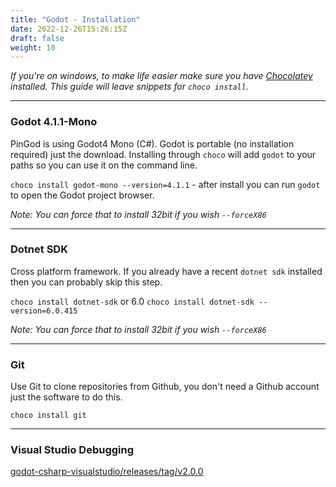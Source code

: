 ```yaml
---
title: "Godot - Installation"
date: 2022-12-26T15:26:15Z
draft: false
weight: 10
---
```


*If you're on windows, to make life easier make sure you have [Chocolatey](https://chocolatey.org/install) installed. This guide will leave snippets for `choco install`.*

---
### Godot 4.1.1-Mono
PinGod is using Godot4 Mono (C#). Godot is portable (no installation required) just the download. Installing through `choco` will add `godot` to your paths so you can use it on the command line.

`choco install godot-mono --version=4.1.1` - after install you can run `godot` to open the Godot project browser.

*Note: You can force that to install 32bit if you wish `--forceX86`*

---
### Dotnet SDK
Cross platform framework. If you already have a recent `dotnet sdk` installed then you can probably skip this step.

`choco install dotnet-sdk` or 6.0 `choco install dotnet-sdk --version=6.0.415`

*Note: You can force that to install 32bit if you wish `--forceX86`*

---
### Git
Use Git to clone repositories from Github, you don't need a Github account just the software to do this.

`choco install git`


---
### Visual Studio Debugging
[godot-csharp-visualstudio/releases/tag/v2.0.0](https://github.com/godotengine/godot-csharp-visualstudio/releases/tag/v2.0.0)

